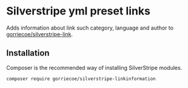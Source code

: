 # Silverstripe yml preset links

Adds information about link such category, language and author to [gorriecoe/silverstripe-link](https://github.com/gorriecoe/silverstripe-link).

## Installation

Composer is the recommended way of installing SilverStripe modules.

```
composer require gorriecoe/silverstripe-linkinformation
```
